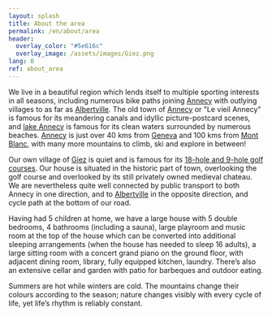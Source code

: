 ```yaml
---
layout: splash
title: About the area
permalink: /en/about/area
header:
  overlay_color: "#5e616c"
  overlay_image: /assets/images/Giez.png
lang: 0
ref: about_area
---
```


We live in a beautiful region which lends itself to multiple sporting interests in all seasons, including numerous bike paths joining [Annecy](https://en.wikipedia.org/wiki/Annecy) with outlying villages to as far as [Albertville](https://en.wikipedia.org/wiki/Albertville).  The old town of [Annecy](https://en.wikipedia.org/wiki/Annecy) or "Le vieil Annecy"  is famous for its meandering canals and idyllic picture-postcard scenes, and [lake Annecy](https://en.wikipedia.org/wiki/Lake_Annecy) is famous for its clean waters surrounded by numerous beaches. [Annecy](https://en.wikipedia.org/wiki/Annecy) is just over 40 kms from [Geneva](https://en.wikipedia.org/wiki/Geneva) and 100 kms from [Mont Blanc](https://en.wikipedia.org/wiki/Mont_Blanc), with many more mountains to climb, ski and explore in between!



Our own village of [Giez](https://en.wikipedia.org/wiki/Giez) is quiet and is famous for its [18-hole and 9-hole golf courses](https://golfdegiez.com/).  Our house is situated in the historic part of town, overlooking the golf course and overlooked by its still privately owned medieval chateau.  We are nevertheless quite well connected by public transport to both Annecy in one direction, and to [Albertville](https://en.wikipedia.org/wiki/Albertville) in the opposite direction, and cycle path at the bottom of our road.



Having had 5 children at home, we have a large house with 5 double bedrooms, 4 bathrooms (including a sauna), large playroom and music room at the top of the house which can be converted into additional sleeping arrangements (when the house has needed to sleep 16 adults), a large sitting room with a concert grand piano on the ground floor, with adjacent dining room, library, fully equipped kitchen, laundry.  There’s also an extensive cellar and garden with patio for barbeques and outdoor eating.



Summers are hot while winters are cold.  The mountains change their colours according to the season; nature changes visibly with every cycle of life, yet life’s rhythm is reliably constant.

